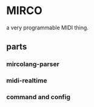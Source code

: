 # MIRCO
a very programmable MIDI thing.

## parts
### mircolang-parser
### midi-realtime
### command and config
